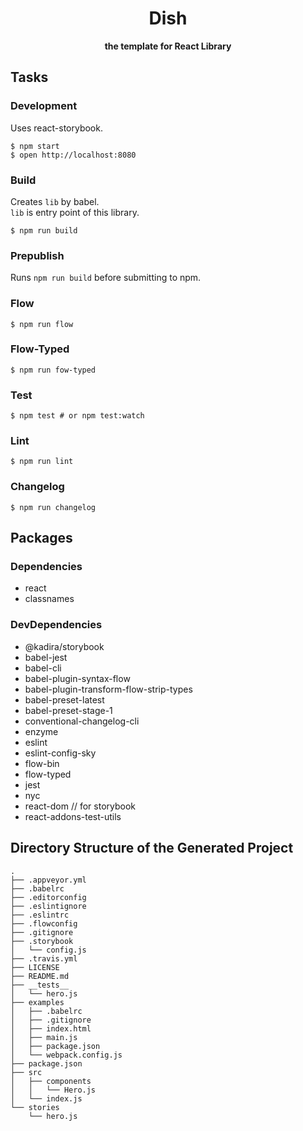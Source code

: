 <div align="center">
  <h1>Dish</h1>
</div>

<div align="center">
  <strong>the template for React Library</strong>
</div>

<!-- travis https://travis-ci.org/ -->
<!-- appveyor https://ci.appveyor.com -->
<!-- codecov https://codecov.io/gh -->
<!-- npm version badge: https://badge.fury.io/ -->

## Tasks
### Development
Uses react-storybook.
```
$ npm start
$ open http://localhost:8080
```

### Build
Creates `lib` by babel.  
`lib` is entry point of this library.
```
$ npm run build
```

### Prepublish
Runs `npm run build` before submitting to npm.

### Flow
```
$ npm run flow
```

### Flow-Typed
```
$ npm run fow-typed
```

### Test
```
$ npm test # or npm test:watch
```

### Lint
```
$ npm run lint
```

### Changelog
```
$ npm run changelog
```

## Packages
### Dependencies
- react
- classnames

### DevDependencies
- @kadira/storybook
- babel-jest
- babel-cli
- babel-plugin-syntax-flow
- babel-plugin-transform-flow-strip-types
- babel-preset-latest
- babel-preset-stage-1
- conventional-changelog-cli
- enzyme
- eslint
- eslint-config-sky
- flow-bin
- flow-typed
- jest
- nyc
- react-dom // for storybook
- react-addons-test-utils

## Directory Structure of the Generated Project
```
.
├── .appveyor.yml
├── .babelrc
├── .editorconfig
├── .eslintignore
├── .eslintrc
├── .flowconfig
├── .gitignore
├── .storybook
│   └── config.js
├── .travis.yml
├── LICENSE
├── README.md
├── __tests__
│   └── hero.js
├── examples
│   ├── .babelrc
│   ├── .gitignore
│   ├── index.html
│   ├── main.js
│   ├── package.json
│   └── webpack.config.js
├── package.json
├── src
│   ├── components
│   │   └── Hero.js
│   └── index.js
└── stories
    └── hero.js
```
